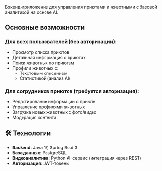 Бэкенд-приложение для управления приютами и животными с базовой аналитикой на основе AI.

## Основные возможности

### Для всех пользователей (без авторизации):
- Просмотр списка приютов
- Детальная информация о приютах
- Поиск животных по приютам
- Профили животных с:
  - Текстовым описанием
  - Статистикой (анализ AI)

### Для сотрудников приютов (требуется авторизация):
- Редактирование информации о приюте
- Управление профилями животных
- Загрузка новых животных с фото/видео
- Модерация контента

## 🛠 Технологии
- **Backend**: Java 17, Spring Boot 3
- **База данных**: PostgreSQL
- **Видеоаналитика**: Python AI-сервис (интеграция через REST)
- **Авторизация**: JWT-токены
